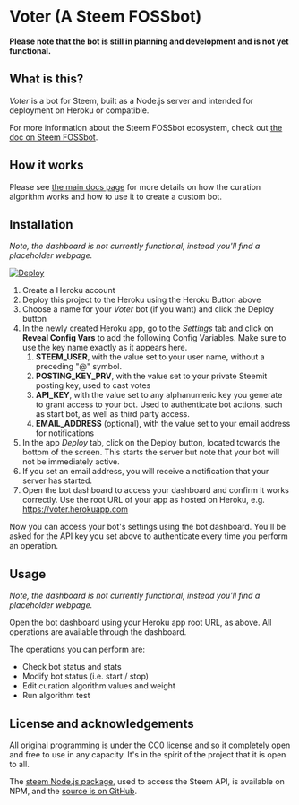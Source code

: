 # Voter (A Steem FOSSbot)

**Please note that the bot is still in planning and development and is not yet functional.**

## What is this?

_Voter_ is a bot for Steem, built as a Node.js server and intended for deployment on Heroku or compatible.

For more information about the Steem FOSSbot ecosystem, check out [the doc on Steem FOSSbot](/docs/steemfossbot.md).

## How it works

Please see [the main docs page](/docs/main.md) for more details on how the curation algorithm works and how to use it to create a custom bot.

## Installation

_Note, the dashboard is not currently functional, instead you'll find a placeholder webpage._

[![Deploy](https://www.herokucdn.com/deploy/button.png)](https://heroku.com/deploy?template=https://github.com/evm2p/steem-fossbot-voter)

1. Create a Heroku account
2. Deploy this project to the Heroku using the Heroku Button above
3. Choose a name for your _Voter_ bot (if you want) and click the Deploy button
4. In the newly created Heroku app, go to the _Settings_ tab and click on **Reveal Config Vars** to add the following Config Variables. Make sure to use the key name exactly as it appears here.
	1. **STEEM_USER**, with the value set to your user name, without a preceding "@" symbol.
	2. **POSTING_KEY_PRV**, with the value set to your private Steemit posting key, used to cast votes
	3. **API_KEY**, with the value set to any alphanumeric key you generate to grant access to your bot. Used to authenticate bot actions, such as start bot, as well as third party access.
	4. **EMAIL_ADDRESS** (optional), with the value set to your email address for notifications
5. In the app _Deploy_ tab, click on the Deploy button, located towards the bottom of the screen. This starts the server but note that your bot will not be immediately active.
6. If you set an email address, you will receive a notification that your server has started.
7. Open the bot dashboard to access your dashboard and confirm it works correctly. Use the root URL of your app as hosted on Heroku, e.g. https://voter.herokuapp.com

Now you can access your bot's settings using the bot dashboard. You'll be asked for the API key you set above to authenticate every time you perform an operation.

## Usage

_Note, the dashboard is not currently functional, instead you'll find a placeholder webpage._

Open the bot dashboard using your Heroku app root URL, as above. All operations are available through the dashboard.

The operations you can perform are:

- Check bot status and stats
- Modify bot status (i.e. start / stop)
- Edit curation algorithm values and weight
- Run algorithm test

## License and acknowledgements

All original programming is under the CC0 license and so it completely open and free to use in any capacity. It's in the spirit of the project that it is open to all.

The [steem Node.js package](https://www.npmjs.com/package/steem), used to access the Steem API, is available on NPM, and the [source is on GitHub](https://github.com/adcpm/steem).